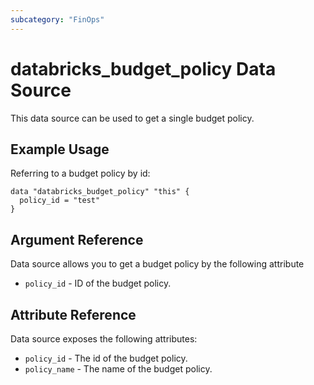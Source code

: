 ```yaml
---
subcategory: "FinOps"
---
```

# databricks_budget_policy Data Source
This data source can be used to get a single budget policy. 

## Example Usage

Referring to a budget policy by id:

```hcl
data "databricks_budget_policy" "this" {
  policy_id = "test"
}
```

## Argument Reference

Data source allows you to get a budget policy by the following attribute

- `policy_id` - ID of the budget policy.

## Attribute Reference

Data source exposes the following attributes:

- `policy_id` - The id of the budget policy.
- `policy_name` - The name of the budget policy.